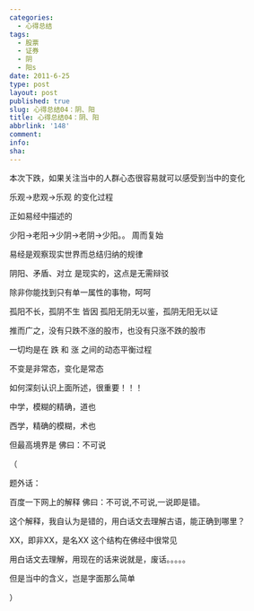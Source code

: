 ```yaml
---
categories:
  - 心得总结
tags:
  - 股票
  - 证券
  - 阴
  - 阳s
date: 2011-6-25
type: post
layout: post
published: true
slug: 心得总结04：阴、阳
title: 心得总结04：阴、阳
abbrlink: '148'
comment:
info:
sha:
---
```



本次下跌，如果关注当中的人群心态很容易就可以感受到当中的变化

 

乐观->悲观->乐观 的变化过程

 

正如易经中描述的

 

少阳->老阳->少阴->老阴->少阳。。 周而复始

 

易经是观察现实世界而总结归纳的规律

 

阴阳、矛盾、对立 是现实的，这点是无需辩驳

 

除非你能找到只有单一属性的事物，呵呵

 

孤阳不长，孤阴不生 皆因 孤阳无阴无以鉴，孤阴无阳无以证

 

推而广之，没有只跌不涨的股市，也没有只涨不跌的股市

 

一切均是在 跌 和 涨 之间的动态平衡过程

 

不变是非常态，变化是常态

 

如何深刻认识上面所述，很重要！！！

 

中学，模糊的精确，道也

 

西学，精确的模糊，术也

 

但最高境界是  佛曰：不可说 

 

（

题外话：

百度一下网上的解释 佛曰：不可说,不可说,一说即是错。

这个解释，我自认为是错的，用白话文去理解古语，能正确到哪里？

XX，即非XX，是名XX  这个结构在佛经中很常见

用白话文去理解，用现在的话来说就是，废话。。。。。

但是当中的含义，岂是字面那么简单

）
